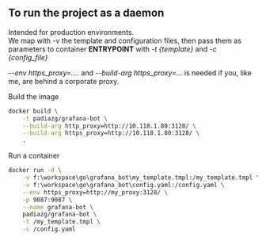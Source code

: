 ## To run the project as a daemon

Intended for production environments.  
We map with *-v* the template and configuration files, then pass them as parameters to container **ENTRYPOINT** with *-t {template}* and *-c {config_file}*

*--env https_proxy=....* and *--build-arg  https_proxy=...* is needed if you, like me, are behind a corporate proxy.

Build the image
```bash
docker build \
    -t padiazg/grafana-bot \
    --build-arg http_proxy=http://10.118.1.80:3128/ \
    --build-arg https_proxy=http://10.118.1.80:3128/ \
    .
```

Run a container
```bash
docker run -d \
    -v f:\workspace\go\grafana_bot\my_template.tmpl:/my_template.tmpl \
    -v f:\workspace\go\grafana_bot\config.yaml:/config.yaml \
    --env https_proxy=http://my_proxy:3128/ \
    -p 9087:9087 \
    --name grafana-bot \
    padiazg/grafana-bot \
    -t /my_template.tmpl \
    -c /config.yaml
```
